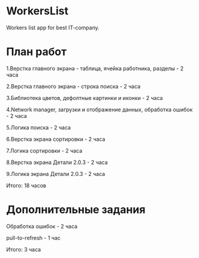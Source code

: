 # WorkersList
Workers list app for best IT-company. 

# План работ

1.Верстка главного экрана - таблица, ячейка работника, разделы - 2 часа

2.Верстка главного экрана - строка поиска - 2 часа

3.Библиотека цветов, дефолтные картинки и иконки - 2 часа

4.Network manager, загрузки и отображение данных, обработка ошибок - 2 часа

5.Логика поиска - 2 часа

6.Верстка экрана сортировки - 2 часа

7.Логика сортировки - 2 часа

8.Верстка экрана Детали 2.0.3 - 2 часа

9.Логика экрана Детали 2.0.3 - 2 часа

Итого: 18 часов

# Дополнительные задания 

Обработка ошибок - 2 часа

pull-to-refresh - 1 час

Итого: 3 часа

